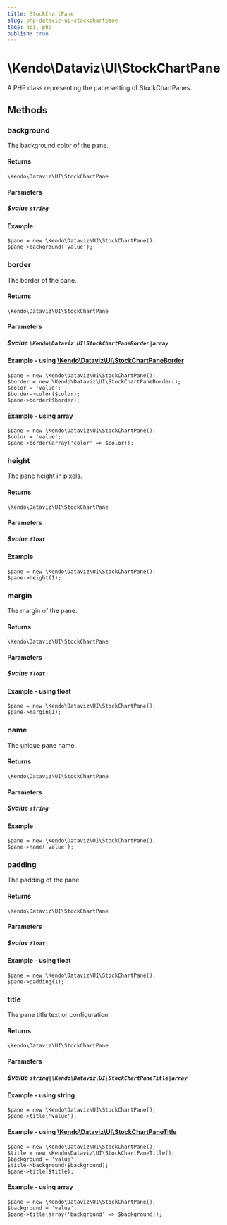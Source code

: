 ```yaml
---
title: StockChartPane
slug: php-dataviz-ui-stockchartpane
tags: api, php
publish: true
---
```


# \Kendo\Dataviz\UI\StockChartPane

A PHP class representing the pane setting of StockChartPanes.


## Methods

### background
The background color of the pane.

#### Returns
`\Kendo\Dataviz\UI\StockChartPane`

#### Parameters

##### $value `string`



#### Example 
    $pane = new \Kendo\Dataviz\UI\StockChartPane();
    $pane->background('value');

### border

The border of the pane.

#### Returns
`\Kendo\Dataviz\UI\StockChartPane`

#### Parameters

##### $value `\Kendo\Dataviz\UI\StockChartPaneBorder|array`


#### Example - using [\Kendo\Dataviz\UI\StockChartPaneBorder](/api/wrappers/php/Kendo/Dataviz/UI/StockChartPaneBorder)

    $pane = new \Kendo\Dataviz\UI\StockChartPane();
    $border = new \Kendo\Dataviz\UI\StockChartPaneBorder();
    $color = 'value';
    $border->color($color);
    $pane->border($border);

#### Example - using array

    $pane = new \Kendo\Dataviz\UI\StockChartPane();
    $color = 'value';
    $pane->border(array('color' => $color));

### height
The pane height in pixels.

#### Returns
`\Kendo\Dataviz\UI\StockChartPane`

#### Parameters

##### $value `float`



#### Example 
    $pane = new \Kendo\Dataviz\UI\StockChartPane();
    $pane->height(1);

### margin
The margin of the pane.

#### Returns
`\Kendo\Dataviz\UI\StockChartPane`

#### Parameters

##### $value `float|`



#### Example  - using float
    $pane = new \Kendo\Dataviz\UI\StockChartPane();
    $pane->margin(1);

### name
The unique pane name.

#### Returns
`\Kendo\Dataviz\UI\StockChartPane`

#### Parameters

##### $value `string`



#### Example 
    $pane = new \Kendo\Dataviz\UI\StockChartPane();
    $pane->name('value');

### padding
The padding of the pane.

#### Returns
`\Kendo\Dataviz\UI\StockChartPane`

#### Parameters

##### $value `float|`



#### Example  - using float
    $pane = new \Kendo\Dataviz\UI\StockChartPane();
    $pane->padding(1);

### title

The pane title text or configuration.

#### Returns
`\Kendo\Dataviz\UI\StockChartPane`

#### Parameters

##### $value `string|\Kendo\Dataviz\UI\StockChartPaneTitle|array`




#### Example  - using string
    $pane = new \Kendo\Dataviz\UI\StockChartPane();
    $pane->title('value');


#### Example - using [\Kendo\Dataviz\UI\StockChartPaneTitle](/api/wrappers/php/Kendo/Dataviz/UI/StockChartPaneTitle)

    $pane = new \Kendo\Dataviz\UI\StockChartPane();
    $title = new \Kendo\Dataviz\UI\StockChartPaneTitle();
    $background = 'value';
    $title->background($background);
    $pane->title($title);

#### Example - using array

    $pane = new \Kendo\Dataviz\UI\StockChartPane();
    $background = 'value';
    $pane->title(array('background' => $background));


